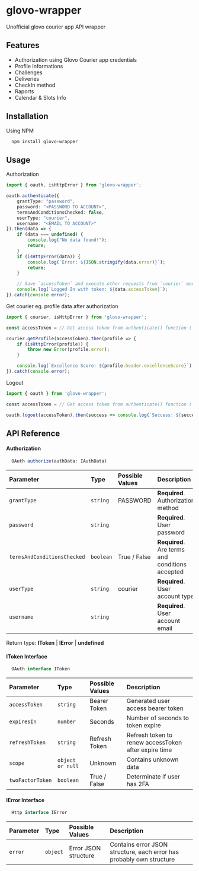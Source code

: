 
# glovo-wrapper

Unofficial glovo courier app API wrapper


## Features

- Authorization using Glovo Courier app credentials
- Profile Informations
- Challenges
- Deliveries
- CheckIn method
- Raports
- Calendar & Slots Info



## Installation

Using NPM

```bash
  npm install glovo-wrapper
```
## Usage

Authorization
```typescript
import { oauth, isHttpError } from 'glovo-wrapper';

oauth.authenticate({
    grantType: "password",
    password: "<PASSWORD TO ACCOUNT>",
    termsAndConditionsChecked: false,
    userType: "courier",
    username: "<EMAIL TO ACCOUNT>"
}).then(data => {
    if (data === undefined) {
        console.log("No data found!");
        return;
    }
    if (isHttpError(data)) {
        console.log(`Error: ${JSON.stringify(data.error)}`);
        return;
    }

    // Save `accessToken` and execute other requests from `courier` module
    console.log(`Logged In with token: ${data.accessToken}`);
}).catch(console.error);
```

Get courier eg. profile data after authorization
```typescript
import { courier, isHttpError } from 'glovo-wrapper';

const accessToken = // Get access token from authenticate() function (`oauth` module);

courier.getProfile(accessToken).then(profile => {
    if (isHttpError(profile)) {
        throw new Error(profile.error);
    }

    console.log(`Excellence Score: ${profile.header.excellenceScore}`);
}).catch(console.error);
```

Logout
```typescript
import { oauth } from 'glovo-wrapper';

const accessToken = // Get access token from authenticate() function (`oauth` module);

oauth.logout(accessToken).then(success => console.log(`Success: ${success}`));
```
## API Reference

#### Authorization

```typescript
  OAuth authorize(authData: IAuthData)
```

| Parameter | Type     | Possible Values | Description                |
| :-------- | :------- | :------ | :------------------ |
| `grantType` | `string` | PASSWORD | **Required**. Authorization method |
| `password` | `string` |  | **Required**. User password |
| `termsAndConditionsChecked` | `boolean` | True / False | **Required**.  Are terms and conditions accepted|
| `userType` | `string` | courier | **Required**.  User account type|
| `username` | `string` |  | **Required**.  User account email|

Return type: **IToken** | **IError** | **undefined**

#### IToken Interface

```typescript
  OAuth interface IToken
```

| Parameter | Type     | Possible Values | Description                |
| :-------- | :------- | :------ | :------------------ |
| `accessToken` | `string` | Bearer Token | Generated user access bearer token |
| `expiresIn` | `number` | Seconds | Number of seconds to token expire |
| `refreshToken` | `string` | Refresh Token | Refresh token to renew accessToken after expire time |
| `scope` | `object or null` | Unknown | Contains unknown data |
| `twoFactorToken` | `boolean` | True / False | Determinate if user has 2FA |

#### IError Interface

```typescript
  Http interface IError
```

| Parameter | Type     | Possible Values | Description                |
| :-------- | :------- | :------ | :------------------ |
| `error` | `object` | Error JSON structure | Contains error JSON structure, each error has probably own structure |